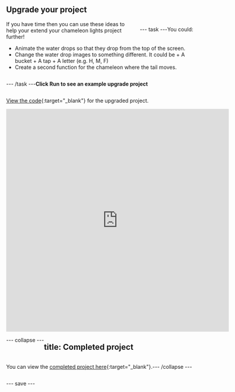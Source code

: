 ## Upgrade your project

<div style="display: flex; flex-wrap: wrap">
<div style="flex-basis: 200px; flex-grow: 1; margin-right: 15px;">
If you have time then you can use these ideas to help your extend your chameleon lights project further!
</div>

--- task ---

You could:

+ Animate the water drops so that they drop from the top of the screen.
+ Change the water drop images to something different. It could be
      + A bucket
      + A tap
      + A letter (e.g. H, M, F)
+ Create a second function for the chameleon where the tail moves. 

--- /task ---

**Click Run to see an example upgrade project**

[View the code](https://trinket.io/library/trinkets/c290385ba7){:target="_blank"} for the upgraded project.

<div class="trinket">
<iframe src="https://trinket.io/embed/python/c290385ba7?outputOnly=true&runOption=run" width="600" height="600" frameborder="0" marginwidth="0" marginheight="0" allowfullscreen></iframe>
</div>

--- collapse ---

---
title: Completed project
---

You can view the [completed project here](https://trinket.io/library/trinkets/c387d50d68){:target="_blank"}.

--- /collapse ---

--- save ---